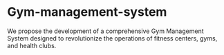 # Gym-management-system
We propose the development of a comprehensive Gym Management System designed to revolutionize the operations of fitness centers, gyms, and health clubs.
